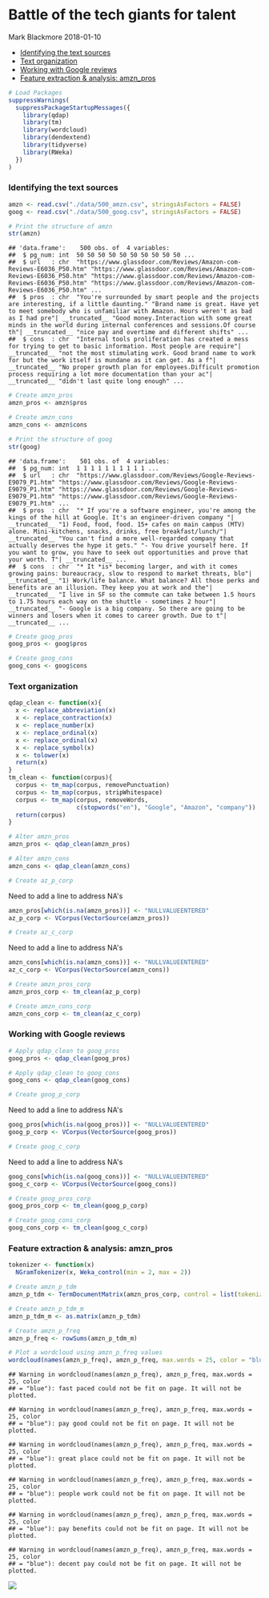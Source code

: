 Battle of the tech giants for talent
================
Mark Blackmore
2018-01-10

-   [Identifying the text sources](#identifying-the-text-sources)
-   [Text organization](#text-organization)
-   [Working with Google reviews](#working-with-google-reviews)
-   [Feature extraction & analysis: amzn\_pros](#feature-extraction-analysis-amzn_pros)

``` r
# Load Packages
suppressWarnings(
  suppressPackageStartupMessages({
    library(qdap)
    library(tm)
    library(wordcloud)
    library(dendextend)
    library(tidyverse)
    library(RWeka)
  })
)
```

### Identifying the text sources

``` r
amzn <- read.csv("./data/500_amzn.csv", stringsAsFactors = FALSE)
goog <- read.csv("./data/500_goog.csv", stringsAsFactors = FALSE)

# Print the structure of amzn
str(amzn)
```

    ## 'data.frame':    500 obs. of  4 variables:
    ##  $ pg_num: int  50 50 50 50 50 50 50 50 50 50 ...
    ##  $ url   : chr  "https://www.glassdoor.com/Reviews/Amazon-com-Reviews-E6036_P50.htm" "https://www.glassdoor.com/Reviews/Amazon-com-Reviews-E6036_P50.htm" "https://www.glassdoor.com/Reviews/Amazon-com-Reviews-E6036_P50.htm" "https://www.glassdoor.com/Reviews/Amazon-com-Reviews-E6036_P50.htm" ...
    ##  $ pros  : chr  "You're surrounded by smart people and the projects are interesting, if a little daunting." "Brand name is great. Have yet to meet somebody who is unfamiliar with Amazon. Hours weren't as bad as I had pre"| __truncated__ "Good money.Interaction with some great minds in the world during internal conferences and sessions.Of course th"| __truncated__ "nice pay and overtime and different shifts" ...
    ##  $ cons  : chr  "Internal tools proliferation has created a mess for trying to get to basic information. Most people are require"| __truncated__ "not the most stimulating work. Good brand name to work for but the work itself is mundane as it can get. As a f"| __truncated__ "No proper growth plan for employees.Difficult promotion process requiring a lot more documentation than your ac"| __truncated__ "didn't last quite long enough" ...

``` r
# Create amzn_pros
amzn_pros <- amzn$pros

# Create amzn_cons
amzn_cons <- amzn$cons

# Print the structure of goog
str(goog)
```

    ## 'data.frame':    501 obs. of  4 variables:
    ##  $ pg_num: int  1 1 1 1 1 1 1 1 1 1 ...
    ##  $ url   : chr  "https://www.glassdoor.com/Reviews/Google-Reviews-E9079_P1.htm" "https://www.glassdoor.com/Reviews/Google-Reviews-E9079_P1.htm" "https://www.glassdoor.com/Reviews/Google-Reviews-E9079_P1.htm" "https://www.glassdoor.com/Reviews/Google-Reviews-E9079_P1.htm" ...
    ##  $ pros  : chr  "* If you're a software engineer, you're among the kings of the hill at Google. It's an engineer-driven company "| __truncated__ "1) Food, food, food. 15+ cafes on main campus (MTV) alone. Mini-kitchens, snacks, drinks, free breakfast/lunch/"| __truncated__ "You can't find a more well-regarded company that actually deserves the hype it gets." "- You drive yourself here. If you want to grow, you have to seek out opportunities and prove that your worth. T"| __truncated__ ...
    ##  $ cons  : chr  "* It *is* becoming larger, and with it comes growing pains: bureaucracy, slow to respond to market threats, blo"| __truncated__ "1) Work/life balance. What balance? All those perks and benefits are an illusion. They keep you at work and the"| __truncated__ "I live in SF so the commute can take between 1.5 hours to 1.75 hours each way on the shuttle - sometimes 2 hour"| __truncated__ "- Google is a big company. So there are going to be winners and losers when it comes to career growth. Due to t"| __truncated__ ...

``` r
# Create goog_pros
goog_pros <- goog$pros

# Create goog_cons
goog_cons <- goog$cons
```

### Text organization

``` r
qdap_clean <- function(x){
  x <- replace_abbreviation(x)
  x <- replace_contraction(x)
  x <- replace_number(x)
  x <- replace_ordinal(x)
  x <- replace_ordinal(x)
  x <- replace_symbol(x)
  x <- tolower(x)
  return(x)
}
tm_clean <- function(corpus){
  corpus <- tm_map(corpus, removePunctuation)
  corpus <- tm_map(corpus, stripWhitespace)
  corpus <- tm_map(corpus, removeWords, 
                   c(stopwords("en"), "Google", "Amazon", "company"))
  return(corpus)
}

# Alter amzn_pros
amzn_pros <- qdap_clean(amzn_pros)

# Alter amzn_cons
amzn_cons <- qdap_clean(amzn_cons)

# Create az_p_corp
```

Need to add a line to address NA's

``` r
amzn_pros[which(is.na(amzn_pros))] <- "NULLVALUEENTERED"
az_p_corp <- VCorpus(VectorSource(amzn_pros))

# Create az_c_corp
```

Need to add a line to address NA's

``` r
amzn_cons[which(is.na(amzn_cons))] <- "NULLVALUEENTERED"
az_c_corp <- VCorpus(VectorSource(amzn_cons))

# Create amzn_pros_corp
amzn_pros_corp <- tm_clean(az_p_corp)

# Create amzn_cons_corp
amzn_cons_corp <- tm_clean(az_c_corp)  
```

### Working with Google reviews

``` r
# Apply qdap_clean to goog_pros
goog_pros <- qdap_clean(goog_pros)

# Apply qdap_clean to goog_cons
goog_cons <- qdap_clean(goog_cons)

# Create goog_p_corp
```

Need to add a line to address NA's

``` r
goog_pros[which(is.na(goog_pros))] <- "NULLVALUEENTERED"
goog_p_corp <- VCorpus(VectorSource(goog_pros))

# Create goog_c_corp
```

Need to add a line to address NA's

``` r
goog_cons[which(is.na(goog_cons))] <- "NULLVALUEENTERED"
goog_c_corp <- VCorpus(VectorSource(goog_cons))

# Create goog_pros_corp
goog_pros_corp <- tm_clean(goog_p_corp)

# Create goog_cons_corp
goog_cons_corp <- tm_clean(goog_c_corp)
```

### Feature extraction & analysis: amzn\_pros

``` r
tokenizer <- function(x) 
  NGramTokenizer(x, Weka_control(min = 2, max = 2))

# Create amzn_p_tdm
amzn_p_tdm <- TermDocumentMatrix(amzn_pros_corp, control = list(tokenize = tokenizer))

# Create amzn_p_tdm_m
amzn_p_tdm_m <- as.matrix(amzn_p_tdm)

# Create amzn_p_freq
amzn_p_freq <- rowSums(amzn_p_tdm_m)

# Plot a wordcloud using amzn_p_freq values
wordcloud(names(amzn_p_freq), amzn_p_freq, max.words = 25, color = "blue")
```

    ## Warning in wordcloud(names(amzn_p_freq), amzn_p_freq, max.words = 25, color
    ## = "blue"): fast paced could not be fit on page. It will not be plotted.

    ## Warning in wordcloud(names(amzn_p_freq), amzn_p_freq, max.words = 25, color
    ## = "blue"): pay good could not be fit on page. It will not be plotted.

    ## Warning in wordcloud(names(amzn_p_freq), amzn_p_freq, max.words = 25, color
    ## = "blue"): great place could not be fit on page. It will not be plotted.

    ## Warning in wordcloud(names(amzn_p_freq), amzn_p_freq, max.words = 25, color
    ## = "blue"): people work could not be fit on page. It will not be plotted.

    ## Warning in wordcloud(names(amzn_p_freq), amzn_p_freq, max.words = 25, color
    ## = "blue"): pay benefits could not be fit on page. It will not be plotted.

    ## Warning in wordcloud(names(amzn_p_freq), amzn_p_freq, max.words = 25, color
    ## = "blue"): decent pay could not be fit on page. It will not be plotted.

![](battle_of_tech_giants_files/figure-markdown_github-ascii_identifiers/unnamed-chunk-9-1.png)
